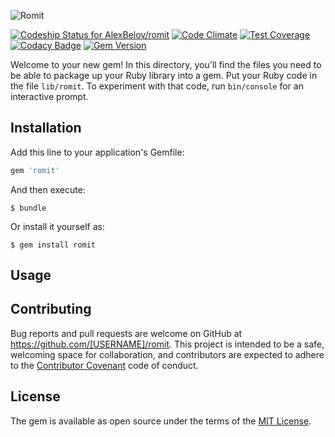 ![Romit](https://dl.dropboxusercontent.com/u/36906193/websol/logo_romit.gif)

[ ![Codeship Status for AlexBelov/romit](https://codeship.com/projects/88f1fd30-115b-0134-8e80-3e3a95c3b5c9/status?branch=master)](https://codeship.com/projects/157239)
[![Code Climate](https://codeclimate.com/github/AlexBelov/romit/badges/gpa.svg)](https://codeclimate.com/github/AlexBelov/romit)
[![Test Coverage](https://codeclimate.com/github/AlexBelov/romit/badges/coverage.svg)](https://codeclimate.com/github/AlexBelov/romit/coverage)
[![Codacy Badge](https://api.codacy.com/project/badge/Grade/1c581319e3a2482eac5f445b89c0b50c)](https://www.codacy.com/app/git_11/romit?utm_source=github.com&amp;utm_medium=referral&amp;utm_content=AlexBelov/romit&amp;utm_campaign=Badge_Grade)
[![Gem Version](https://badge.fury.io/rb/romit.svg)](https://badge.fury.io/rb/romit)

Welcome to your new gem! In this directory, you'll find the files you need to be able to package up your Ruby library into a gem. Put your Ruby code in the file `lib/romit`. To experiment with that code, run `bin/console` for an interactive prompt.

## Installation

Add this line to your application's Gemfile:

```ruby
gem 'romit'
```

And then execute:

    $ bundle

Or install it yourself as:

    $ gem install romit

## Usage

## Contributing

Bug reports and pull requests are welcome on GitHub at https://github.com/[USERNAME]/romit. This project is intended to be a safe, welcoming space for collaboration, and contributors are expected to adhere to the [Contributor Covenant](contributor-covenant.org) code of conduct.


## License

The gem is available as open source under the terms of the [MIT License](http://opensource.org/licenses/MIT).
